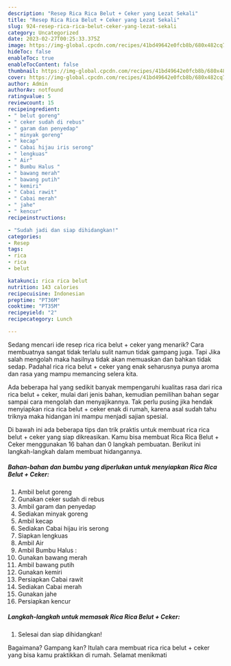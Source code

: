 ```yaml
---
description: "Resep Rica Rica Belut + Ceker yang Lezat Sekali"
title: "Resep Rica Rica Belut + Ceker yang Lezat Sekali"
slug: 924-resep-rica-rica-belut-ceker-yang-lezat-sekali
category: Uncategorized
date: 2023-02-27T00:25:33.375Z
image: https://img-global.cpcdn.com/recipes/41bd49642e0fcb8b/680x482cq70/rica-rica-belut-ceker-foto-resep-utama.jpg
hideToc: false
enableToc: true
enableTocContent: false
thumbnail: https://img-global.cpcdn.com/recipes/41bd49642e0fcb8b/680x482cq70/rica-rica-belut-ceker-foto-resep-utama.jpg
cover: https://img-global.cpcdn.com/recipes/41bd49642e0fcb8b/680x482cq70/rica-rica-belut-ceker-foto-resep-utama.jpg
author: Admin
authorAv: notfound
ratingvalue: 5
reviewcount: 15
recipeingredient:
- " belut goreng"
- " ceker sudah di rebus"
- " garam dan penyedap"
- " minyak goreng"
- " kecap"
- " Cabai hijau iris serong"
- " lengkuas"
- " Air"
- " Bumbu Halus "
- " bawang merah"
- " bawang putih"
- " kemiri"
- " Cabai rawit"
- " Cabai merah"
- " jahe"
- " kencur"
recipeinstructions:

- "Sudah jadi dan siap dihidangkan!"
categories:
- Resep
tags:
- rica
- rica
- belut

katakunci: rica rica belut 
nutrition: 143 calories
recipecuisine: Indonesian
preptime: "PT36M"
cooktime: "PT35M"
recipeyield: "2"
recipecategory: Lunch

---
```



Sedang mencari ide resep rica rica belut + ceker yang menarik? Cara membuatnya sangat tidak terlalu sulit namun tidak gampang juga. Tapi Jika salah mengolah maka hasilnya tidak akan memuaskan dan bahkan tidak sedap. Padahal rica rica belut + ceker yang enak seharusnya punya aroma dan rasa yang mampu memancing selera kita.




Ada beberapa hal yang sedikit banyak mempengaruhi kualitas rasa dari rica rica belut + ceker, mulai dari jenis bahan, kemudian pemilihan bahan segar sampai cara mengolah dan menyajikannya. Tak perlu pusing jika hendak menyiapkan rica rica belut + ceker enak di rumah, karena asal sudah tahu triknya maka hidangan ini mampu menjadi sajian spesial.


Di bawah ini ada beberapa tips dan trik praktis untuk membuat rica rica belut + ceker yang siap dikreasikan. Kamu bisa membuat Rica Rica Belut + Ceker menggunakan 16 bahan dan 0 langkah pembuatan. Berikut ini langkah-langkah dalam membuat hidangannya.

<!--inarticleads1-->

##### Bahan-bahan dan bumbu yang diperlukan untuk menyiapkan Rica Rica Belut + Ceker:

1. Ambil  belut goreng
1. Gunakan  ceker sudah di rebus
1. Ambil  garam dan penyedap
1. Sediakan  minyak goreng
1. Ambil  kecap
1. Sediakan  Cabai hijau iris serong
1. Siapkan  lengkuas
1. Ambil  Air
1. Ambil  Bumbu Halus :
1. Gunakan  bawang merah
1. Ambil  bawang putih
1. Gunakan  kemiri
1. Persiapkan  Cabai rawit
1. Sediakan  Cabai merah
1. Gunakan  jahe
1. Persiapkan  kencur




<!--inarticleads2-->

##### Langkah-langkah untuk memasak Rica Rica Belut + Ceker:


1. Selesai dan siap dihidangkan!



Bagaimana? Gampang kan? Itulah cara membuat rica rica belut + ceker yang bisa kamu praktikkan di rumah. Selamat menikmati
